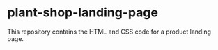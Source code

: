 # plant-shop-landing-page
This repository contains the HTML and CSS code for a product landing page. 
